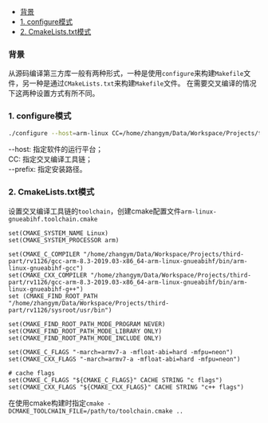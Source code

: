 - [背景](#背景)
- [1. configure模式](#1-configure模式)
- [2. CmakeLists.txt模式](#2-cmakeliststxt模式)

### 背景          
从源码编译第三方库一般有两种形式，一种是使用`configure`来构建`Makefile`文件，另一种是通过`CMakeLists.txt`来构建`Makefile`文件。
在需要交叉编译的情况下这两种设置方式有所不同。          
### 1. configure模式          
```sh
./configure --host=arm-linux CC=/home/zhangym/Data/Workspace/Projects/third-part/rv1126/gcc-arm-8.3-2019.03-x86_64-arm-linux-gnueabihf/bin/arm-linux-gnueabihf-gcc --prefix=/home/zhangym/Data/Workspace/Projects/third-part/arm_rv1126
```          
--host: 指定软件的运行平台；          
CC: 指定交叉编译工具链；                  
--prefix: 指定安装路径。          

### 2. CmakeLists.txt模式          
设置交叉编译工具链的`toolchain`，创建cmake配置文件`arm-linux-gnueabihf.toolchain.cmake`
```
set(CMAKE_SYSTEM_NAME Linux)
set(CMAKE_SYSTEM_PROCESSOR arm)

set(CMAKE_C_COMPILER "/home/zhangym/Data/Workspace/Projects/third-part/rv1126/gcc-arm-8.3-2019.03-x86_64-arm-linux-gnueabihf/bin/arm-linux-gnueabihf-gcc")
set(CMAKE_CXX_COMPILER "/home/zhangym/Data/Workspace/Projects/third-part/rv1126/gcc-arm-8.3-2019.03-x86_64-arm-linux-gnueabihf/bin/arm-linux-gnueabihf-g++")
set (CMAKE_FIND_ROOT_PATH "/home/zhangym/Data/Workspace/Projects/third-part/rv1126/sysroot/usr/bin")

set(CMAKE_FIND_ROOT_PATH_MODE_PROGRAM NEVER)
set(CMAKE_FIND_ROOT_PATH_MODE_LIBRARY ONLY)
set(CMAKE_FIND_ROOT_PATH_MODE_INCLUDE ONLY)

set(CMAKE_C_FLAGS "-march=armv7-a -mfloat-abi=hard -mfpu=neon")
set(CMAKE_CXX_FLAGS "-march=armv7-a -mfloat-abi=hard -mfpu=neon")

# cache flags
set(CMAKE_C_FLAGS "${CMAKE_C_FLAGS}" CACHE STRING "c flags")
set(CMAKE_CXX_FLAGS "${CMAKE_CXX_FLAGS}" CACHE STRING "c++ flags")
```          
在使用cmake构建时指定`cmake -DCMAKE_TOOLCHAIN_FILE=/path/to/toolchain.cmake ..`
